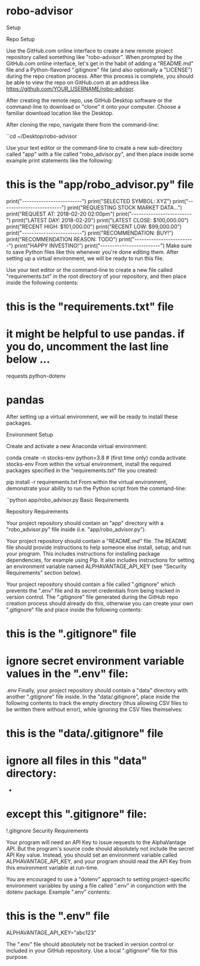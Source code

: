 # robo-advisor
Setup

Repo Setup

Use the GitHub.com online interface to create a new remote project repository called something like "robo-advisor". When prompted by the GitHub.com online interface, let's get in the habit of adding a "README.md" file and a Python-flavored ".gitignore" file (and also optionally a "LICENSE") during the repo creation process. After this process is complete, you should be able to view the repo on GitHub.com at an address like https://github.com/YOUR_USERNAME/robo-advisor.

After creating the remote repo, use GitHub Desktop software or the command-line to download or "clone" it onto your computer. Choose a familiar download location like the Desktop.

After cloning the repo, navigate there from the command-line:

``cd ~/Desktop/robo-advisor

Use your text editor or the command-line to create a new sub-directory called "app" with a file called "robo_advisor.py", and then place inside some example print statements like the following:

# this is the "app/robo_advisor.py" file

print("-------------------------")
print("SELECTED SYMBOL: XYZ")
print("-------------------------")
print("REQUESTING STOCK MARKET DATA...")
print("REQUEST AT: 2018-02-20 02:00pm")
print("-------------------------")
print("LATEST DAY: 2018-02-20")
print("LATEST CLOSE: $100,000.00")
print("RECENT HIGH: $101,000.00")
print("RECENT LOW: $99,000.00")
print("-------------------------")
print("RECOMMENDATION: BUY!")
print("RECOMMENDATION REASON: TODO")
print("-------------------------")
print("HAPPY INVESTING!")
print("-------------------------")
Make sure to save Python files like this whenever you're done editing them. After setting up a virtual environment, we will be ready to run this file.

Use your text editor or the command-line to create a new file called "requirements.txt" in the root directory of your repository, and then place inside the following contents:

# this is the "requirements.txt" file
# it might be helpful to use pandas. if you do, uncomment the last line below ...

requests
python-dotenv
# pandas 
After setting up a virtual environment, we will be ready to install these packages.

Environment Setup

Create and activate a new Anaconda virtual environment:

conda create -n stocks-env python=3.8 # (first time only)
conda activate stocks-env
From within the virtual environment, install the required packages specified in the "requirements.txt" file you created:

pip install -r requirements.txt
From within the virtual environment, demonstrate your ability to run the Python script from the command-line:

``python app/robo_advisor.py
Basic Requirements

Repository Requirements

Your project repository should contain an "app" directory with a "robo_advisor.py" file inside (i.e. "app/robo_advisor.py").

Your project repository should contain a "README.md" file. The README file should provide instructions to help someone else install, setup, and run your program. This includes instructions for installing package dependencies, for example using Pip. It also includes instructions for setting an environment variable named ALPHAVANTAGE_API_KEY (see "Security Requirements" section below).

Your project repository should contain a file called ".gitignore" which prevents the ".env" file and its secret credentials from being tracked in version control. The ".gitignore" file generated during the GitHub repo creation process should already do this, otherwise you can create your own ".gitignore" file and place inside the following contents:

# this is the ".gitignore" file

# ignore secret environment variable values in the ".env" file:
.env
Finally, your project repository should contain a "data" directory with another ".gitignore" file inside. In the "data/.gitignore", place inside the following contents to track the empty directory (thus allowing CSV files to be written there without error), while ignoring the CSV files themselves:

# this is the "data/.gitignore" file

# ignore all files in this "data" directory:
*

# except this ".gitignore" file:
!.gitignore
Security Requirements

Your program will need an API Key to issue requests to the AlphaVantage API. But the program's source code should absolutely not include the secret API Key value. Instead, you should set an environment variable called ALPHAVANTAGE_API_KEY, and your program should read the API Key from this environment variable at run-time.

You are encouraged to use a "dotenv" approach to setting project-specific environment variables by using a file called ".env" in conjunction with the dotenv package. Example ".env" contents:

# this is the ".env" file

ALPHAVANTAGE_API_KEY="abc123"

The ".env" file should absolutely not be tracked in version control or included in your GitHub repository. Use a local ".gitignore" file for this purpose.